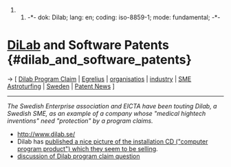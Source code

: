 1.  1.  -\*- dok: Dilab; lang: en; coding: iso-8859-1; mode:
        fundamental; -\*-

# [DiLab](DiLab "wikilink") and Software Patents {#dilab_and_software_patents}

-\> \[ [ Dilab Program Claim](DilabProg04En "wikilink") \| [
Egrelius](FredrikEgreliusEn "wikilink") \| [
organisatios](SwpatkamniEn "wikilink") \| [
industry](SektorEn "wikilink") \| [ SME
Astroturfing](EictaSme04En "wikilink") \| [
Sweden](SwpatseEn "wikilink") \| [ Patent News](SwpatcninoEn "wikilink")
\]

------------------------------------------------------------------------

*The Swedish Enterprise association and EICTA have been touting Dilab, a
Swedish SME, as an example of a company whose \"medical hightech
inventions\" need \"protection\" by a program claims.*

-   <http://www.dilab.se/>
-   Dilab has [published a nice picture of the installation CD
    (\"computer program product\") which they seem to be
    selling](http://www.dilab.se/misc.htm "wikilink").
-   [ discussion of Dilab program claim
    question](DilabProg04En "wikilink")
